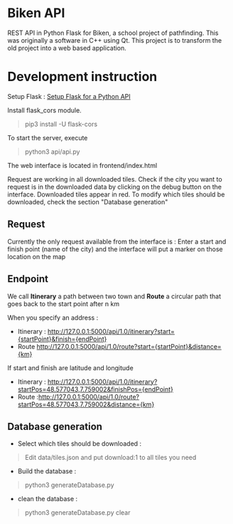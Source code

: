 # Biken API

REST API in Python Flask for Biken, a school project of pathfinding. This was originally a software in C++ using Qt. This project is to transform the old project into a web based application.



# Development instruction

Setup Flask : [Setup Flask for a Python API](https://programminghistorian.org/en/lessons/creating-apis-with-python-and-flask)

Install flask_cors module. 
> pip3 install -U flask-cors

To start the server, execute 
> python3 api/api.py

The web interface is located in frontend/index.html

Request are working in all downloaded tiles. Check if the city you want to request is in the downloaded data by clicking on the debug button on the interface. Downloaded tiles appear in red. To modify which tiles should be downloaded, check the section "Database generation"

## Request

Currently the only request available from the interface is : Enter a start and finish point (name of the city) and the interface will put a marker on those location on the map

## Endpoint

We call **Itinerary** a path between two town and **Route** a circular path that goes back to the start point after n km

When you specify an address :
 - Itinerary : http://127.0.0.1:5000/api/1.0/itinerary?start={startPoint}&finish={endPoint}
 - Route http://127.0.0.1:5000/api/1.0/route?start={startPoint}&distance={km}

If start and finish are latitude and longitude 

 - Itinerary :  http://127.0.0.1:5000/api/1.0/itinerary?startPos=48.577043,7.759002&finishPos={endPoint}
 - Route :http://127.0.0.1:5000/api/1.0/route?startPos=48.577043,7.759002&distance={km}

## Database generation

 - Select which tiles should be downloaded : 

> Edit data/tiles.json and put download:1 to all tiles you need
 - Build the database :
> python3 generateDatabase.py

 - clean the database :
>  python3 generateDatabase.py clear

